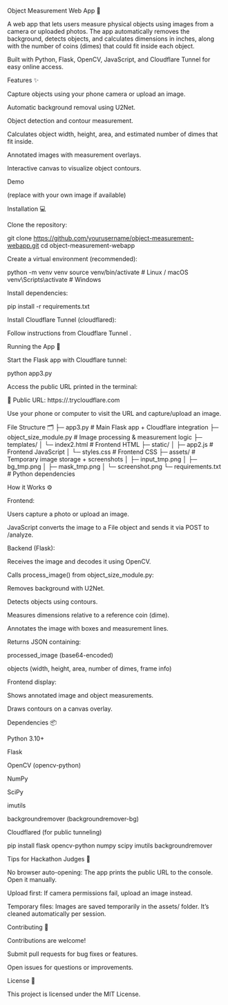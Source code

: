 Object Measurement Web App 📏

A web app that lets users measure physical objects using images from a camera or uploaded photos. The app automatically removes the background, detects objects, and calculates dimensions in inches, along with the number of coins (dimes) that could fit inside each object.

Built with Python, Flask, OpenCV, JavaScript, and Cloudflare Tunnel for easy online access.

Features ✨

Capture objects using your phone camera or upload an image.

Automatic background removal using U2Net.

Object detection and contour measurement.

Calculates object width, height, area, and estimated number of dimes that fit inside.

Annotated images with measurement overlays.

Interactive canvas to visualize object contours.

Demo

(replace with your own image if available)

Installation 💻

Clone the repository:

git clone https://github.com/yourusername/object-measurement-webapp.git
cd object-measurement-webapp


Create a virtual environment (recommended):

python -m venv venv
source venv/bin/activate  # Linux / macOS
venv\Scripts\activate     # Windows


Install dependencies:

pip install -r requirements.txt


Install Cloudflare Tunnel (cloudflared):

Follow instructions from Cloudflare Tunnel
.

Running the App 🚀

Start the Flask app with Cloudflare tunnel:

python app3.py


Access the public URL printed in the terminal:

🚀 Public URL: https://<random-subdomain>.trycloudflare.com


Use your phone or computer to visit the URL and capture/upload an image.

File Structure 🗂️
├─ app3.py                  # Main Flask app + Cloudflare integration
├─ object_size_module.py    # Image processing & measurement logic
├─ templates/
│   └─ index2.html          # Frontend HTML
├─ static/
│   ├─ app2.js              # Frontend JavaScript
│   └─ styles.css           # Frontend CSS
├─ assets/                  # Temporary image storage + screenshots
│   ├─ input_tmp.png
│   ├─ bg_tmp.png
│   ├─ mask_tmp.png
│   └─ screenshot.png
└─ requirements.txt         # Python dependencies

How it Works ⚙️

Frontend:

Users capture a photo or upload an image.

JavaScript converts the image to a File object and sends it via POST to /analyze.

Backend (Flask):

Receives the image and decodes it using OpenCV.

Calls process_image() from object_size_module.py:

Removes background with U2Net.

Detects objects using contours.

Measures dimensions relative to a reference coin (dime).

Annotates the image with boxes and measurement lines.

Returns JSON containing:

processed_image (base64-encoded)

objects (width, height, area, number of dimes, frame info)

Frontend display:

Shows annotated image and object measurements.

Draws contours on a canvas overlay.

Dependencies 📦

Python 3.10+

Flask

OpenCV (opencv-python)

NumPy

SciPy

imutils

backgroundremover (backgroundremover-bg)

Cloudflared (for public tunneling)

pip install flask opencv-python numpy scipy imutils backgroundremover

Tips for Hackathon Judges 🎯

No browser auto-opening: The app prints the public URL to the console. Open it manually.

Upload first: If camera permissions fail, upload an image instead.

Temporary files: Images are saved temporarily in the assets/ folder. It’s cleaned automatically per session.

Contributing 🤝

Contributions are welcome!

Submit pull requests for bug fixes or features.

Open issues for questions or improvements.

License 📜

This project is licensed under the MIT License.
